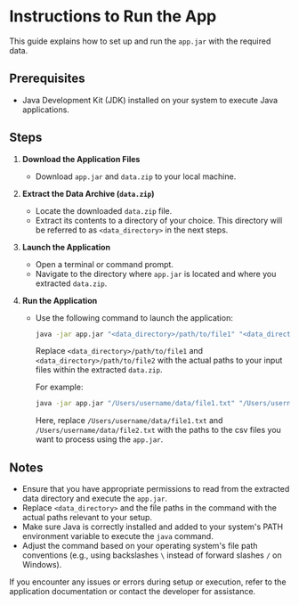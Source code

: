 # Instructions to Run the App

This guide explains how to set up and run the `app.jar` with the required data.

## Prerequisites

- Java Development Kit (JDK) installed on your system to execute Java applications.

## Steps

1. **Download the Application Files**

   - Download `app.jar` and `data.zip` to your local machine.

2. **Extract the Data Archive (`data.zip`)**

   - Locate the downloaded `data.zip` file.
   - Extract its contents to a directory of your choice. This directory will be referred to as `<data_directory>` in the next steps.

3. **Launch the Application**

   - Open a terminal or command prompt.
   - Navigate to the directory where `app.jar` is located and where you extracted `data.zip`.

4. **Run the Application**

   - Use the following command to launch the application:
   
     ```bash
     java -jar app.jar "<data_directory>/path/to/file1" "<data_directory>/path/to/file2"
     ```

     Replace `<data_directory>/path/to/file1` and `<data_directory>/path/to/file2` with the actual paths to your input files within the extracted `data.zip`.

     For example:
     ```bash
     java -jar app.jar "/Users/username/data/file1.txt" "/Users/username/data/file2.txt"
     ```

     Here, replace `/Users/username/data/file1.txt` and `/Users/username/data/file2.txt` with the paths to the csv files you want to process using the `app.jar`.

## Notes

- Ensure that you have appropriate permissions to read from the extracted data directory and execute the `app.jar`.
- Replace `<data_directory>` and the file paths in the command with the actual paths relevant to your setup.
- Make sure Java is correctly installed and added to your system's PATH environment variable to execute the `java` command.
- Adjust the command based on your operating system's file path conventions (e.g., using backslashes `\` instead of forward slashes `/` on Windows).

If you encounter any issues or errors during setup or execution, refer to the application documentation or contact the developer for assistance.
